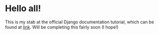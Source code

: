 # Hello all!

This is my stab at the official Django documentation tutorial, which can be found at [link](https://docs.djangoproject.com/en/2.0/intro/tutorial01/).  Will be completing this fairly soon (I hope!)

